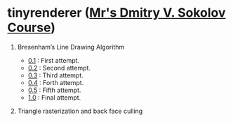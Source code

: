 # tinyrenderer ([Mr's Dmitry V. Sokolov Course](https://github.com/ssloy/tinyrenderer/wiki))

1. Bresenham’s Line Drawing Algorithm
    * [0.1](https://github.com/sT4R3K/tinyrenderer/tree/57ba654997e9e0b5fa70a18c1dcc959c6436c87f) : First attempt.
    * [0.2](https://github.com/sT4R3K/tinyrenderer/tree/6746774dc92fca82794ff71d2eca3a0603f83908) : Second attempt.
    * [0.3](https://github.com/sT4R3K/tinyrenderer/tree/3dc9e648374292f30d6be76508c269bafd4ef5af) : Third attempt.
    * [0.4](https://github.com/sT4R3K/tinyrenderer/tree/6704341b5159ea9a09d78041a46868c217052951) : Forth attempt.
    * [0.5](https://github.com/sT4R3K/tinyrenderer/tree/dba7e153175995331091f609825cdf15560cd42f) : Fifth attempt.
    * [1.0](https://github.com/sT4R3K/tinyrenderer/blob/20882f234bcbe0b915cc3eaf257a6c1a382292ca/main.cpp) : Final attempt.

2. Triangle rasterization and back face culling
